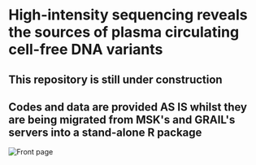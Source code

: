 # High-intensity sequencing reveals the sources of plasma circulating cell-free DNA variants

## This repository is still under construction
## Codes and data are provided AS IS whilst they are being migrated from MSK's and GRAIL's servers into a stand-alone R package

![Front page](https://github.com/ndbrown6/MSK-GRAIL-TECHVAL/blob/master/ext/Figure_5-01.png)
